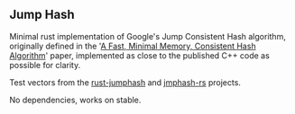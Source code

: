 Jump Hash
---------
Minimal rust implementation of Google's Jump Consistent Hash algorithm, originally defined in
the '[A Fast, Minimal Memory, Consistent Hash Algorithm](https://arxiv.org/pdf/1406.2294v1.pdf)' paper,
implemented as close to the published C++ code as possible for clarity.

Test vectors from the [rust-jumphash](https://github.com/jedisct1/rust-jumphash) and [jmphash-rs](https://github.com/jeromefroe/jmphash-rs) projects.

No dependencies, works on stable.
